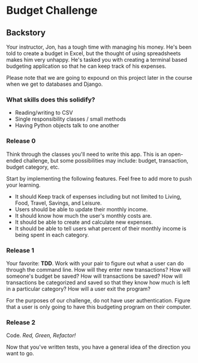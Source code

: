 # Budget Challenge

## Backstory
Your instructor, Jon, has a tough time with managing his money. He's been told to create a budget in Excel, but the thought of using spreadsheets makes him very unhappy. He's tasked you with creating a terminal based budgeting application so that he can keep track of his expenses.

Please note that we are going to expound on this project later in the course when we get to databases and Django.

### What skills does this solidify?
* Reading/writing to CSV
* Single responsibility classes / small methods
* Having Python objects talk to one another

### Release 0
Think through the classes you'll need to write this app. This is an open-ended challenge, but some possibilities may include: budget, transaction, budget category, etc. 

Start by implementing the following features. Feel free to add more to push your learning. 
* It should Keep track of expenses including but not limited to Living, Food, Travel, Savings, and Leisure. 
* Users should be able to update their monthly income. 
* It should know how much the user's monthly costs are. 
* It should be able to create and calculate new expenses. 
* It should be able to tell users what percent of their monthly income is being spent in each category. 

### Release 1
Your favorite: **TDD**. Work with your pair to figure out what a user can do through the command line. How will they enter new transactions? How will someone's budget be saved? How will transactions be saved? How will transactions be categorized and saved so that they know how much is left in a particular category? How will a user exit the program?

For the purposes of our challenge, do not have user authentication. Figure that a user is only going to have this budgeting program on their computer.

### Release 2
Code. _Red, Green, Refactor!_

Now that you've written tests, you have a general idea of the direction you want to go.
